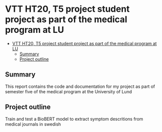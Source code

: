
# VTT HT20, T5 project student project as part of the medical program at LU
- [VTT HT20, T5 project student project as part of the medical program at LU](#vtt-ht20-t5-project-student-project-as-part-of-the-medical-program-at-lu)
  - [Summary](#summary)
  - [Project outline](#project-outline)

## Summary
This report contains the code and documentation for my project as part of semester five of the medical program at the University of Lund

## Project outline
Train and test a BioBERT model to extract symptom descritions from medical journals in swedish

